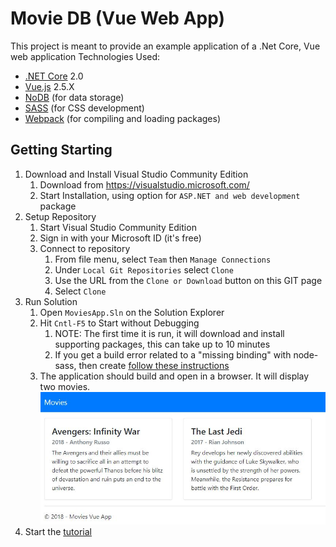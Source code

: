 # Movie DB (Vue Web App)
This project is meant to provide an example application of a .Net Core, Vue web application
Technologies Used:
* [.NET Core](https://docs.microsoft.com/en-us/dotnet/core/) 2.0
* [Vue.js](https://vuejs.org/) 2.5.X
* [NoDB](https://github.com/cloudscribe/NoDb) (for data storage)
* [SASS](https://sass-lang.com/) (for CSS development)
* [Webpack](https://webpack.js.org/) (for compiling and loading packages)
## Getting Starting
1. Download and Install Visual Studio Community Edition 
    1. Download from https://visualstudio.microsoft.com/
    2. Start Installation, using option for `ASP.NET and web development` package    
2. Setup Repository
    1. Start Visual Studio Community Edition
    2. Sign in with your Microsoft ID (it's free)
    2. Connect to repository
        1. From file menu, select `Team` then `Manage Connections`
        2. Under `Local Git Repositories` select `Clone`
        3. Use the URL from the `Clone or Download` button on this GIT page
        4. Select `Clone`
3. Run Solution
    1. Open `MoviesApp.Sln` on the Solution Explorer
    2. Hit `Cntl-F5` to Start without Debugging
        1. NOTE: The first time it is run, it will download and install supporting packages, this can take up to 10 minutes
        2. If you get a build error related to a "missing binding" with node-sass, then create [follow these instructions](Tutorial/Node-SassError.md)
    3. The application should build and open in a browser.  It will display two movies.
    ![Initial Screen](Tutorial/images/FirstScreen.jpg?raw=true)
4. Start the [tutorial](Tutorial/Readme.md)
